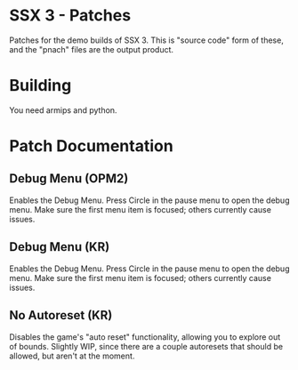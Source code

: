 # SSX 3 - Patches

Patches for the demo builds of SSX 3. This is "source code" form of these, and the "pnach" files are the output product.

# Building

You need armips and python.

# Patch Documentation

## Debug Menu (OPM2)

Enables the Debug Menu. Press Circle in the pause menu to open the debug menu. Make sure the first menu item is focused; others currently cause issues.

## Debug Menu (KR)

Enables the Debug Menu. Press Circle in the pause menu to open the debug menu. Make sure the first menu item is focused; others currently cause issues.

## No Autoreset (KR)

Disables the game's "auto reset" functionality, allowing you to explore out of bounds. Slightly WIP, since there are a couple autoresets that should be allowed, but aren't at the moment.

